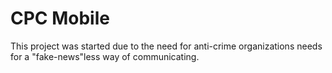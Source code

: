 # CPC Mobile

This project was started due to the need for anti-crime organizations needs for a "fake-news"less way of communicating.

